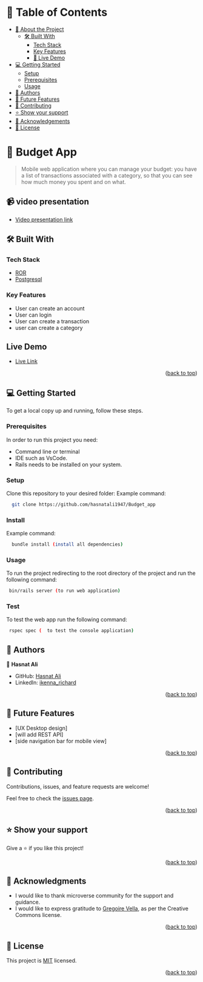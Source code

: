 <a name="readme-top"></a>
# 📗 Table of Contents

- [📖 About the Project](#about-project)
  - [🛠 Built With](#built-with)
    - [Tech Stack](#tech-stack)
    - [Key Features](#key-features)
    - [🚀 Live Demo](#live-demo)
- [💻 Getting Started](#getting-started)
  - [Setup](#setup)
  - [Prerequisites](#prerequisites)
  - [Usage](#usage)
- [👥 Authors](#authors)
- [🔭 Future Features](#future-features)
- [🤝 Contributing](#contributing)
- [⭐️ Show your support](#support)
- [🙏 Acknowledgements](#acknowledgements)
- [📝 License](#license)

# 📰 Budget App <a name="about-project"></a>

> Mobile web application where you can manage your budget: you have a list of transactions associated with a category, so that you can see how much money you spent and on what.

## 📹 video presentation <a name="video-presentation"></a>

- <a href="https://www.loom.com/share/492f582707f14092a337368d21bca2d0">Video presentation link</a>

## 🛠 Built With <a name="built-with"></a>

### Tech Stack <a name="tech-stack"></a>

- <a href="https://www.ruby-lang.org/es/">ROR</a>
- <a href="https://www.postgresql.org/">Postgresql</a>

### Key Features <a name="key-features"></a>

- User can create an account
- User can login
- User can create a transaction
- user can create a category

## Live Demo <a name="live-demo"></a>

  - <a href="https://budget-app-288x.onrender.com">Live Link</a>

<p align="right">(<a href="#readme-top">back to top</a>)</p>

## 💻 Getting Started <a name="getting-started"></a>

To get a local copy up and running, follow these steps.

### Prerequisites

In order to run this project you need:

- Command line or terminal
- IDE such as VsCode.
- Rails needs to be installed on your system.

### Setup

Clone this repository to your desired folder:
Example command:

```sh
  git clone https://github.com/hasnatali1947/Budget_app

```

### Install

Example command:

```sh
  bundle install (install all dependencies)

```
### Usage

To run the project redirecting to the root directory of the project and run the following command:

```sh
 bin/rails server (to run web application)

```

### Test

To test the web app run the following command:

```sh
 rspec spec (  to test the console application)

```

## 👥 Authors <a name="authors"></a>

👤 **Hasnat Ali**

- GitHub: [Hasnat Ali](https://github.com/hasnatali1947)
- LinkedIn: [ikenna_richard](https://www.linkedin.com/in/hasnattali/)

<p align="right">(<a href="#readme-top">back to top</a>)</p>

## 🔭 Future Features <a name="future-features"></a>

- [UX Desktop design]
- [will add REST API]
- [side navigation bar for mobile view]

<p align="right">(<a href="#readme-top">back to top</a>)</p>

## 🤝 Contributing <a name="contributing"></a>

Contributions, issues, and feature requests are welcome!

Feel free to check the [issues page](https://github.com/hasnatali1947/Budget_app).

<p align="right">(<a href="#readme-top">back to top</a>)</p>

## ⭐️ Show your support <a name="support"></a>

Give a ⭐️ if you like this project!

<p align="right">(<a href="#readme-top">back to top</a>)</p>

## 🙏 Acknowledgments <a name="acknowledgements"></a>

- I would like to thank microverse community for the support and guidance.
- I would like to express gratitude to <a href="https://www.behance.net/gregoirevella">Gregoire Vella</a>, as per the Creative Commons license.

<p align="right">(<a href="#readme-top">back to top</a>)</p>

## 📝 License <a name="license"></a>

This project is [MIT](./LICENSE) licensed.

<p align="right">(<a href="#readme-top">back to top</a>)</p>